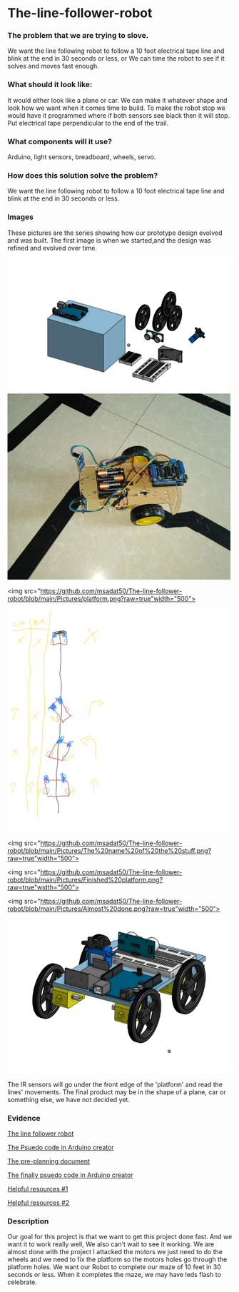 # The-line-follower-robot
### The problem that we are trying to slove. 
We want the line following robot to follow a 10 foot electrical tape line and blink at the end in 30 seconds or less, or We can time the robot to see if it solves and moves fast enough.

### What should it look like:
It would either look like a plane or car. We can make it whatever shape and look how we want when it comes time to build. 
To make the robot stop we would have it programmed where if both sensors see black then it will stop. Put electrical tape perpendicular to the end of the trail.

### What components will it use?
Arduino, light sensors, breadboard, wheels, servo. 

### How does this solution solve the problem?
We want the line following robot to follow a 10 foot electrical tape line and blink at the end in 30 seconds or less. 

### Images

These pictures are the series showing how our prototype design evolved and was built. The first image is when we started,and the design was refined and evolved over time. 

<img src="https://github.com/msadat50/The-line-follower-robot/blob/main/Pictures/The%20line%20follower%20robot.png?raw=true" width="500">

<img src="Pictures/Linerobot.jpg" alt= "The Linerobot" width="500">

<img src="https://github.com/msadat50/The-line-follower-robot/blob/main/Pictures/platform.png?raw=true"width="500">

<img src="https://github.com/msadat50/The-line-follower-robot/blob/main/Pictures/circuit%20.png?raw=true" width="500">                              

<img src="https://github.com/msadat50/The-line-follower-robot/blob/main/Pictures/The%20name%20of%20the%20stuff.png?raw=true"width="500"> 

<img src="https://github.com/msadat50/The-line-follower-robot/blob/main/Pictures/Finished%20platform.png?raw=true"width="500">

<img src="https://github.com/msadat50/The-line-follower-robot/blob/main/Pictures/Almost%20done.png?raw=true"width="500">

<img src="Pictures/Prototype.png" alt= "The complete Prototype" width="500">

The IR sensors will go under the front edge of the 'platform' and read the lines' movements. The final product may be in the shape of a plane, car or something else, we have not decided yet. 



### Evidence
[The line follower robot](https://cvilleschools.onshape.com/documents/743c3a3f282ab210d2796bd6/w/02d70816b3359241ee76c548/e/c5aadb6f23f4130883132ef9)

[The Psuedo code in Arduino creator](https://create.arduino.cc/editor/msadat50/e3b6a5ae-a4c5-4c0b-ab53-76ac26d9ec94)

[The  pre-planning document](https://docs.google.com/document/d/1idRfQCpvHKo8GRGbCQ3pOBpJywhvD05gfXNWaKVmz3g/edit)

[The finally psuedo code in Arduino creator](https://create.arduino.cc/editor/msadat50/dbc4a521-55cb-4731-a6ce-0e8daa217f65/preview)

[Helpful resources #1](https://circuitdigest.com/microcontroller-projects/line-follower-robot-using-arduino)

[Helpful resources #2](https://create.arduino.cc/projecthub/saher-iqbal/line-follower-robot-36516b)

### Description
Our goal for this project is that we want to get this project done fast. And we want it to work really well, We also can't wait to see it working. 
We are almost done with the project I attacked the motors we just need to do the wheels and we need to fix the platform so the motors holes go through the platform holes.
We want our Robot to complete our maze of 10 feet in 30 seconds or less. When it completes the maze, we may have leds flash to celebrate. 

